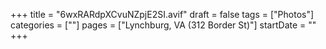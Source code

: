 +++
title = "6wxRARdpXCvuNZpjE2SI.avif"
draft = false
tags = ["Photos"]
categories = [""]
pages = ["Lynchburg, VA (312 Border St)"]
startDate = ""
+++
